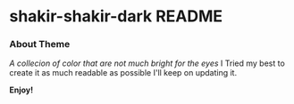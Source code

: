 # shakir-shakir-dark README
### About Theme
*A collecion of color that are not much bright for the eyes*
I Tried my best to create it as much readable as possible
I'll keep on updating it.

**Enjoy!**
